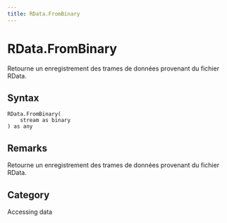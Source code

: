 ```yaml
---
title: RData.FromBinary
---
```


# RData.FromBinary


Retourne un enregistrement des trames de données provenant du fichier RData.


## Syntax

```powerquery
RData.FromBinary(
    stream as binary
) as any
```


## Remarks

Retourne un enregistrement des trames de données provenant du fichier RData.



## Category
Accessing data
